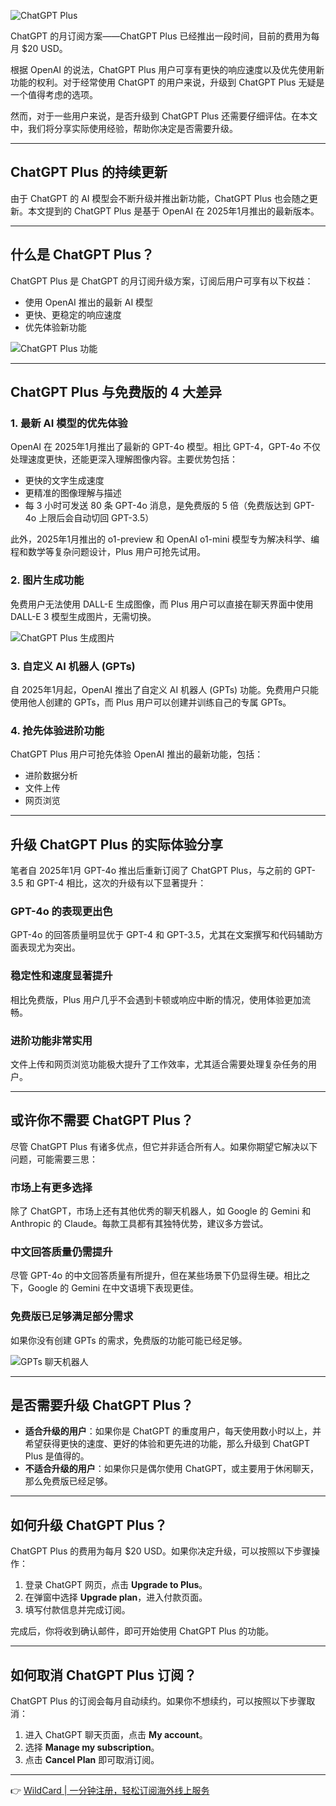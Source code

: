 ![ChatGPT Plus](https://explainthis.s3-ap-northeast-1.amazonaws.com/dc292fc79b0548f39f21a296ef3b513e.png)

ChatGPT 的月订阅方案——ChatGPT Plus 已经推出一段时间，目前的费用为每月 $20 USD。

根据 OpenAI 的说法，ChatGPT Plus 用户可享有更快的响应速度以及优先使用新功能的权利。对于经常使用 ChatGPT 的用户来说，升级到 ChatGPT Plus 无疑是一个值得考虑的选项。

然而，对于一些用户来说，是否升级到 ChatGPT Plus 还需要仔细评估。在本文中，我们将分享实际使用经验，帮助你决定是否需要升级。

---

## ChatGPT Plus 的持续更新

由于 ChatGPT 的 AI 模型会不断升级并推出新功能，ChatGPT Plus 也会随之更新。本文提到的 ChatGPT Plus 是基于 OpenAI 在 2025年1月推出的最新版本。

---

## 什么是 ChatGPT Plus？

ChatGPT Plus 是 ChatGPT 的月订阅升级方案，订阅后用户可享有以下权益：

- 使用 OpenAI 推出的最新 AI 模型
- 更快、更稳定的响应速度
- 优先体验新功能

![ChatGPT Plus 功能](https://explainthis.s3-ap-northeast-1.amazonaws.com/8846cf994da745f7b88154b22919d155.png)

---

## ChatGPT Plus 与免费版的 4 大差异

### 1. 最新 AI 模型的优先体验

OpenAI 在 2025年1月推出了最新的 GPT-4o 模型。相比 GPT-4，GPT-4o 不仅处理速度更快，还能更深入理解图像内容。主要优势包括：

- 更快的文字生成速度
- 更精准的图像理解与描述
- 每 3 小时可发送 80 条 GPT-4o 消息，是免费版的 5 倍（免费版达到 GPT-4o 上限后会自动切回 GPT-3.5）

此外，2025年1月推出的 o1-preview 和 OpenAI o1-mini 模型专为解决科学、编程和数学等复杂问题设计，Plus 用户可抢先试用。

### 2. 图片生成功能

免费用户无法使用 DALL-E 生成图像，而 Plus 用户可以直接在聊天界面中使用 DALL-E 3 模型生成图片，无需切换。

![ChatGPT Plus 生成图片](https://explainthis.s3-ap-northeast-1.amazonaws.com/ee65b2d5a05148dea6abf426a8f43832.png)

### 3. 自定义 AI 机器人 (GPTs)

自 2025年1月起，OpenAI 推出了自定义 AI 机器人 (GPTs) 功能。免费用户只能使用他人创建的 GPTs，而 Plus 用户可以创建并训练自己的专属 GPTs。

### 4. 抢先体验进阶功能

ChatGPT Plus 用户可抢先体验 OpenAI 推出的最新功能，包括：

- 进阶数据分析
- 文件上传
- 网页浏览

---

## 升级 ChatGPT Plus 的实际体验分享

笔者自 2025年1月 GPT-4o 推出后重新订阅了 ChatGPT Plus，与之前的 GPT-3.5 和 GPT-4 相比，这次的升级有以下显著提升：

### GPT-4o 的表现更出色

GPT-4o 的回答质量明显优于 GPT-4 和 GPT-3.5，尤其在文案撰写和代码辅助方面表现尤为突出。

### 稳定性和速度显著提升

相比免费版，Plus 用户几乎不会遇到卡顿或响应中断的情况，使用体验更加流畅。

### 进阶功能非常实用

文件上传和网页浏览功能极大提升了工作效率，尤其适合需要处理复杂任务的用户。

---

## 或许你不需要 ChatGPT Plus？

尽管 ChatGPT Plus 有诸多优点，但它并非适合所有人。如果你期望它解决以下问题，可能需要三思：

### 市场上有更多选择

除了 ChatGPT，市场上还有其他优秀的聊天机器人，如 Google 的 Gemini 和 Anthropic 的 Claude。每款工具都有其独特优势，建议多方尝试。

### 中文回答质量仍需提升

尽管 GPT-4o 的中文回答质量有所提升，但在某些场景下仍显得生硬。相比之下，Google 的 Gemini 在中文语境下表现更佳。

### 免费版已足够满足部分需求

如果你没有创建 GPTs 的需求，免费版的功能可能已经足够。

![GPTs 聊天机器人](https://explainthis.s3-ap-northeast-1.amazonaws.com/1773f01ba7bf4cd18f25b07b4241a75f.png)

---

## 是否需要升级 ChatGPT Plus？

- **适合升级的用户**：如果你是 ChatGPT 的重度用户，每天使用数小时以上，并希望获得更快的速度、更好的体验和更先进的功能，那么升级到 ChatGPT Plus 是值得的。
- **不适合升级的用户**：如果你只是偶尔使用 ChatGPT，或主要用于休闲聊天，那么免费版已经足够。

---

## 如何升级 ChatGPT Plus？

ChatGPT Plus 的费用为每月 $20 USD。如果你决定升级，可以按照以下步骤操作：

1. 登录 ChatGPT 网页，点击 **Upgrade to Plus**。
2. 在弹窗中选择 **Upgrade plan**，进入付款页面。
3. 填写付款信息并完成订阅。

完成后，你将收到确认邮件，即可开始使用 ChatGPT Plus 的功能。

---

## 如何取消 ChatGPT Plus 订阅？

ChatGPT Plus 的订阅会每月自动续约。如果你不想续约，可以按照以下步骤取消：

1. 进入 ChatGPT 聊天页面，点击 **My account**。
2. 选择 **Manage my subscription**。
3. 点击 **Cancel Plan** 即可取消订阅。

---

👉 [WildCard | 一分钟注册，轻松订阅海外线上服务](https://bit.ly/bewildcard)